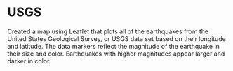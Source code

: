 # USGS
Created a map using Leaflet that plots all of the earthquakes from the United States Geological Survey, or USGS data set based on their longitude and latitude. The data markers reflect the magnitude of the earthquake in their size and color. Earthquakes with higher magnitudes  appear larger and darker in color.
